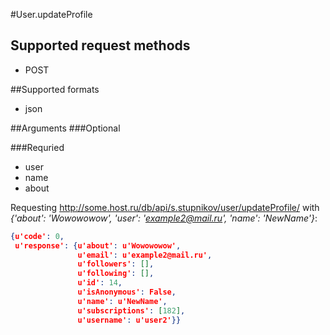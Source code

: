 #User.updateProfile

## Supported request methods 
* POST

##Supported formats
* json

##Arguments
###Optional

###Requried
* user
* name
* about

Requesting http://some.host.ru/db/api/s.stupnikov/user/updateProfile/ with _{'about': 'Wowowowow', 'user': 'example2@mail.ru', 'name': 'NewName'}_:
```json
{u'code': 0,
 u'response': {u'about': u'Wowowowow',
               u'email': u'example2@mail.ru',
               u'followers': [],
               u'following': [],
               u'id': 14,
               u'isAnonymous': False,
               u'name': u'NewName',
               u'subscriptions': [182],
               u'username': u'user2'}}
```
